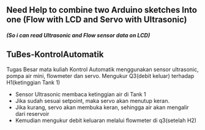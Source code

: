 ## Need Help to combine two Arduino sketches Into one (Flow with LCD and Servo with Ultrasonic) 
##### (So i can read Ultrasonic and Flow sensor data on LCD)

## TuBes-KontrolAutomatik
Tugas Besar mata kuliah Kontrol Automatik menggunakan sensor ultrasonic, pompa air mini, flowmeter dan servo. 
Mengukur Q3(debit keluar) terhadap H1(ketinggian Tank 1)
<ul><li>Sensor Ultrasonic membaca ketinggian air di Tank 1 </li>
<li>Jika sudah sesuai setpoint, maka servo akan menutup keran.</li>
<li>Jika kurang, servo akan membuka keran, sehingga air akan mengalir dari reservoir</li>
<li>Kemudian mengukur debit keluaran melalui flowmeter di q3(setelah H2)</li></ul>
